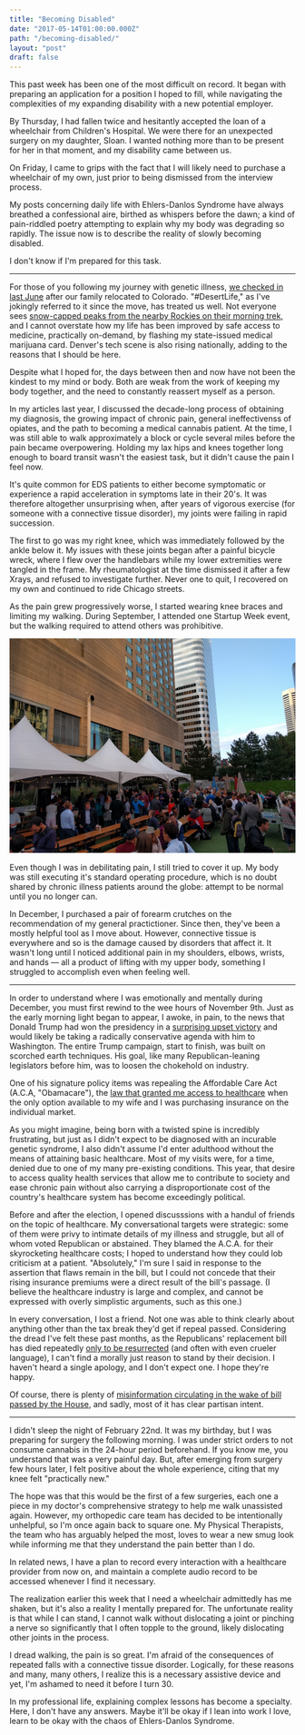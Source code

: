 ```yaml
---
title: "Becoming Disabled"
date: "2017-05-14T01:00:00.000Z"
path: "/becoming-disabled/"
layout: "post"
draft: false
---
```


This past week has been one of the most difficult on record. It began with
preparing an application for a position I hoped to fill, while navigating the
complexities of my expanding disability with a new potential employer.

By Thursday, I had fallen twice and hesitantly accepted the loan of a wheelchair
from Children's Hospital. We were there for an unexpected surgery on my
daughter, Sloan. I wanted nothing more than to be present for her in that
moment, and my disability came between us.

On Friday, I came to grips with the fact that I will likely need to purchase a
wheelchair of my own, just prior to being dismissed from the interview process.

My posts concerning daily life with Ehlers-Danlos Syndrome have always breathed
a confessional aire, birthed as whispers before the dawn; a kind of pain-riddled
poetry attempting to explain why my body was degrading so rapidly. The issue now
is to describe the reality of slowly becoming disabled.

I don't know if I'm prepared for this task.

---

For those of you following my journey with genetic illness, [we
checked in last June](/life-on-the-inside-part-ii/) after our family relocated to
Colorado. "#DesertLife," as I've jokingly referred to it since the move, has
treated us well. Not everyone sees [snow-capped peaks from the nearby Rockies on
their morning
trek,](https://twitter.com/nicholaswyoung/status/840227336570179585) and I
cannot overstate how my life has been improved by safe access to medicine,
practically on-demand, by flashing my state-issued medical marijuana card.
Denver's tech scene is also rising nationally, adding to the reasons that I
should be here.

Despite what I hoped for, the days between then and now have not been the
kindest to my mind or body. Both are weak from the work of keeping my body
together, and the need to constantly reassert myself as a person.

In my articles last year, I discussed the decade-long process of obtaining my
diagnosis, the growing impact of chronic pain, general ineffectivenss of
opiates, and the path to becoming a medical cannabis patient. At the time, I was
still able to walk approximately a block or cycle several miles before the pain
became overpowering. Holding my lax hips and knees together long enough to board
transit wasn't the easiest task, but it didn't cause the pain I feel now.

It's quite common for EDS patients to either become symptomatic or experience a rapid
acceleration in symptoms late in their 20's. It was therefore altogether
unsurprising when, after years of vigorous exercise (for someone with a
connective tissue disorder), my joints were failing in rapid succession.

The first to go was my right knee, which was immediately followed by the ankle
below it. My issues with these joints began after a painful bicycle wreck, where
I flew over the handlebars while my lower extremities were tangled in the frame.
My rheumatologist at the time dismissed it after a few Xrays, and refused to
investigate further. Never one to quit, I recovered on my own and continued to
ride Chicago streets.

As the pain grew progressively worse, I started wearing knee
braces and limiting my walking. During September, I attended one Startup Week
event, but the walking required to attend others was prohibitive.

![Denver Startup Week 2016 Beer Garden](startup-week-med.jpg)

Even though I was in debilitating pain, I still tried to cover it up. My body
was still executing it's standard operating procedure, which is no doubt shared
by chronic illness patients around the globe: attempt to be normal until you no
longer can.

In December, I purchased a pair of forearm crutches on the recommendation of my
general practictioner. Since then, they've been a mostly helpful tool as I move
about. However, connective tissue is everywhere and so is the damage caused by
disorders that affect it. It wasn't long until I noticed additional pain in my
shoulders, elbows, wrists, and hands &mdash; all a product of lifting with my
upper body, something I struggled to accomplish even when feeling well.

---

In order to understand where I was emotionally and mentally during December, you
must first rewind to the wee hours of November 9th. Just as the early
morning light began to appear, I awoke, in pain, to the news that Donald Trump
had won the presidency in a [surprising upset victory](/history-in-the-making/)
and would likely be taking a radically conservative agenda with him to
Washington. The entire Trump campaign, start to finish, was built on scorched
earth techniques. His goal, like many Republican-leaning legislators before him,
was to loosen the chokehold on industry.

One of his signature policy items was repealing the Affordable Care Act (A.C.A,
"Obamacare"), the [law that granted me access to
healthcare](/life-on-the-inside-part-ii/) when the only option available to my
wife and I was purchasing insurance on the individual market.

As you might imagine, being born with a twisted spine is incredibly frustrating,
but just as I didn't expect to be diagnosed with an incurable genetic syndrome,
I also didn't assume I'd enter adulthood without the means of attaining basic
healthcare. Most of my visits were, for a time, denied due to one of my many
pre-existing conditions. This year, that desire to access quality health
services that allow me to contribute to society and ease chronic pain without
also carrying a disproportionate cost of the country's healthcare system has
become exceedingly political.

Before and after the election, I opened discusssions with a handul of friends on the
topic of healthcare. My conversational targets were strategic: some of them were
privy to intimate details of my illness and struggle, but all of whom voted
Republican or abstained. They blamed the A.C.A. for their skyrocketing
healthcare costs; I hoped to understand how they could lob criticism at a
patient. "Absolutely," I'm sure I said in response to the assertion that flaws
remain in the bill, but I could not concede that their rising insurance premiums
were a direct result of the bill's passage. (I believe the healthcare industry
is large and complex, and cannot be expressed with overly simplistic arguments,
such as this one.)

In every conversation, I lost a friend. Not one was able to think clearly about
anything other than the tax break they'd get if repeal passed. Considering the 
dread I've felt these past months, as the Republicans' replacement bill has
died repeatedly [only to be
resurrected](http://abcnews.go.com/Politics/rep-tom-macarthur-defends-health-care-vote-rancorous/story?id=47340119)
(and often with even crueler language), I can't find a morally just reason to stand by
their decision. I haven't heard a single apology, and I don't expect one. I hope they're happy.

Of course, there is plenty of [misinformation circulating in the wake of bill
passed by the
House](https://nypost.com/2017/05/09/no-the-health-bill-doesnt-gut-coverage-for-pre-existing-conditions/), and sadly, most of it has clear partisan intent.

---

I didn't sleep the night of February 22nd. It was my birthday, but I was
preparing for surgery the following morning. I was under strict orders to
not consume cannabis in the 24-hour period beforehand. If you know me, you
understand that was a very painful day. But, after emerging from surgery few
hours later, I felt positive about the whole experience, citing that my knee
felt "practically new."

The hope was that this would be the first of a few surgeries, each one a piece in my doctor's comprehensive strategy
to help me walk unassisted again. However, my orthopedic care team has decided
to be intentionally unhelpful, so I'm once again back to square one. My Physical
Therapists, the team who has arguably helped the most, loves to wear a new smug
look while informing me that they understand the pain better than I do.

In related news, I have a plan to record every interaction with a healthcare
provider from now on, and maintain a complete audio record to be accessed
whenever I find it necessary.

The realization earlier this week that I need a wheelchair admittedly has me
shaken, but it's also a reality I mentally prepared for. The unfortunate reality
is that while I can stand, I cannot walk without dislocating a joint or pinching
a nerve so significantly that I often topple to the ground, likely dislocating
other joints in the process.

I dread walking, the pain is so great. I'm afraid of the consequences of
repeated falls with a connective tissue disorder. Logically, for these reasons
and many, many others, I realize this is a necessary assistive device and yet,
I'm ashamed to need it before I turn 30.

In my professional life, explaining complex lessons has become a specialty.
Here, I don't have any answers. Maybe it'll be okay if I lean into work I love,
learn to be okay with the chaos of Ehlers-Danlos Syndrome.

